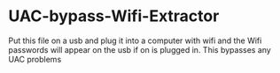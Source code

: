 # UAC-bypass-Wifi-Extractor
Put this file on a usb and plug it into a computer with wifi and the Wifi passwords will appear on the usb if on is plugged in. This bypasses any UAC problems
